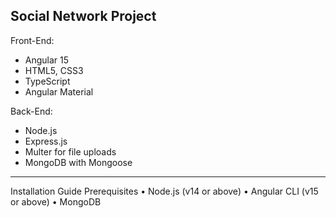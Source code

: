 Social Network Project
----------------------------------------------------------
Front-End:
- Angular 15
- HTML5, CSS3
- TypeScript
- Angular Material

Back-End:
- Node.js
- Express.js
- Multer for file uploads
- MongoDB with Mongoose
----------------------------------------------------------
Installation Guide
Prerequisites
•	Node.js (v14 or above)
•	Angular CLI (v15 or above)
•	MongoDB
